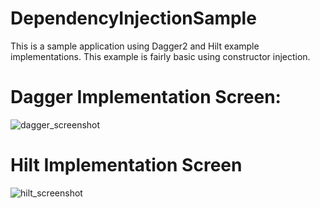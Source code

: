 # DependencyInjectionSample
This is a sample application using Dagger2 and Hilt example implementations. This example is fairly basic using constructor injection.


# Dagger Implementation Screen: 
![dagger_screenshot](https://user-images.githubusercontent.com/32747586/100230120-855ec800-2ee2-11eb-9d14-062f40fd0c9a.png)


# Hilt Implementation Screen
![hilt_screenshot](https://user-images.githubusercontent.com/32747586/100229848-16816f00-2ee2-11eb-89aa-554a29e8ddc3.png)
